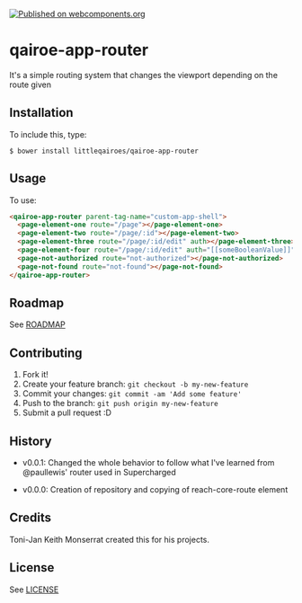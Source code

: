 [![Published on webcomponents.org](https://img.shields.io/badge/webcomponents.org-published-blue.svg)](https://github.com/littleqairoes/qairoe-app-router)
# qairoe-app-router

It's a simple routing system that changes the viewport depending on the route given

## Installation

To include this, type:

```
$ bower install littleqairoes/qairoe-app-router
```

## Usage

To use:

```html
<qairoe-app-router parent-tag-name="custom-app-shell">
  <page-element-one route="/page"></page-element-one>
  <page-element-two route="/page/:id"></page-element-two>
  <page-element-three route="/page/:id/edit" auth></page-element-three>
  <page-element-four route="/page/:id/edit" auth="[[someBooleanValue]]"></page-element-four>
  <page-not-authorized route="not-authorized"></page-not-authorized>
  <page-not-found route="not-found"></page-not-found>
</qairoe-app-router>
```

## Roadmap

See [ROADMAP](/ROADMAP.md)

## Contributing

1. Fork it!
2. Create your feature branch: `git checkout -b my-new-feature`
3. Commit your changes: `git commit -am 'Add some feature'`
4. Push to the branch: `git push origin my-new-feature`
5. Submit a pull request :D

## History

- v0.0.1: Changed the whole behavior to follow what I've learned from @paullewis' router used in Supercharged

- v0.0.0: Creation of repository and copying of reach-core-route element


## Credits

Toni-Jan Keith Monserrat created this for his projects.

## License

See [LICENSE](/LICENSE)